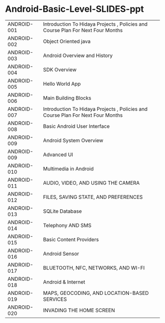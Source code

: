 # Android-Basic-Level-SLIDES-ppt
<Table>
  <TR>
    <TD>ANDROID-001</TD>
    <TD>Introduction To Hidaya Projects , Policies and Course Plan For Next Four Months</TD>
  </TR>
  <TR>
    <TD>ANDROID-002</TD>
    <TD>Object Oriented java</TD>
  </TR>
  <TR>
    <TD>ANDROID-003</TD>
    <TD>Android Overview and History</TD>
  </TR>
  <TR>
    <TD>ANDROID-004</TD>
    <TD>SDK Overview</TD>
  </TR>
  <TR>
    <TD>ANDROID-005</TD>
    <TD>Hello World App</TD>
  </TR>
  <TR>
    <TD>ANDROID-006</TD>
    <TD>Main Building Blocks</TD>
  </TR>
  <TR>
    <TD>ANDROID-007</TD>
    <TD>Introduction To Hidaya Projects , Policies and Course Plan For Next Four Months</TD>
  </TR>
  <TR>
    <TD>ANDROID-008</TD>
    <TD>Basic Android User Interface</TD>
  </TR>
  <TR>
    <TD>ANDROID-009</TD>
    <TD>Android System Overview</TD>
  </TR>
  <TR>
    <TD>ANDROID-009</TD>
    <TD>Advanced UI</TD>
  </TR>
  <TR>
    <TD>ANDROID-010</TD>
    <TD>Multimedia in Android</TD>
  </TR>
  <TR>
    <TD>ANDROID-011</TD>
    <TD>AUDIO, VIDEO, AND USING THE CAMERA</TD>
  </TR>
  
  <TR>
    <TD>ANDROID-012</TD>
    <TD>FILES, SAVING STATE, AND PREFERENCES</TD>
  </TR>
  <TR>
    <TD>ANDROID-013</TD>
    <TD>SQLite Database</TD>
  </TR>
  <TR>
    <TD>ANDROID-014</TD>
    <TD>Telephony AND SMS</TD>
  </TR>
  <TR>
    <TD>ANDROID-015</TD>
    <TD>Basic Content Providers</TD>
  </TR>
  <TR>
    <TD>ANDROID-016</TD>
    <TD>Android Sensor</TD>
  </TR>
  <TR>
    <TD>ANDROID-017</TD>
    <TD>BLUETOOTH, NFC, NETWORKS, AND WI-FI</TD>
  </TR>
  <TR>
    <TD>ANDROID-018</TD>
    <TD>Android & Internet</TD>
  </TR>
  <TR>
    <TD>ANDROID-019</TD>
    <TD>MAPS, GEOCODING, AND LOCATION-BASED SERVICES</TD>
  </TR>
   <TR>
    <TD>ANDROID-020</TD>
    <TD>INVADING THE HOME SCREEN</TD>
  </TR>
  </TR>
  
</table>
